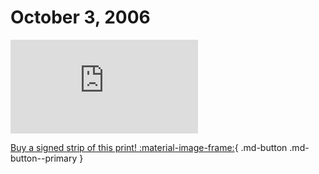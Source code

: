 # October 3, 2006

![](https://www.achewood.com/comic.php?date=10032006)

[Buy a signed strip of this print! :material-image-frame:](https://achewood-holiday-pop-up.myshopify.com/products/strip#10032006){ .md-button .md-button--primary }

